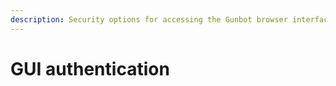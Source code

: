```yaml
---
description: Security options for accessing the Gunbot browser interface.
---
```


# GUI authentication


